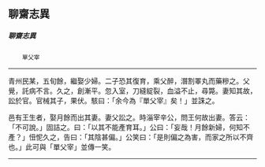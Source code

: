 

## 聊齋志異

##### 聊齋志異
　　`單父宰`

* * *

青州民某，五旬餘，繼娶少婦。二子恐其復育，乘父醉，潛割睪丸而藥糝之。父覺，託病不言。久之，創漸平。忽入室，刀縫綻裂，血溢不止，尋斃。妻知其故，訟於官。官械其子，果伏。駭曰：「余今為『單父宰』矣！」並誅之。

邑有王生者，娶月餘而出其妻。妻父訟之。時淄宰辛公，問王何故出妻。答云：「不可說。」固詰之。曰：「以其不能產育耳。」公曰：「妄哉！月餘新婦，何知不產？」忸怩久之，告曰：「其陰甚偏。」公笑曰：「是則偏之為害，而家之所以不齊也。」此可與「單父宰」並傳一笑。

* * *

